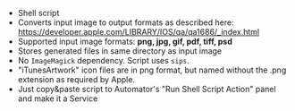 - Shell script
- Converts input image to output formats as described here: https://developer.apple.com/LIBRARY/IOS/qa/qa1686/_index.html
- Supported input image formats: **png, jpg, gif, pdf, tiff, psd**
- Stores generated files in same directory as input image
- No `ImageMagick` dependency. Script uses `sips`.
- "iTunesArtwork" icon files are in png format, but named without the .png extension as required by Apple.
- Just copy&paste script to Automator's "Run Shell Script Action" panel and make it a Service

